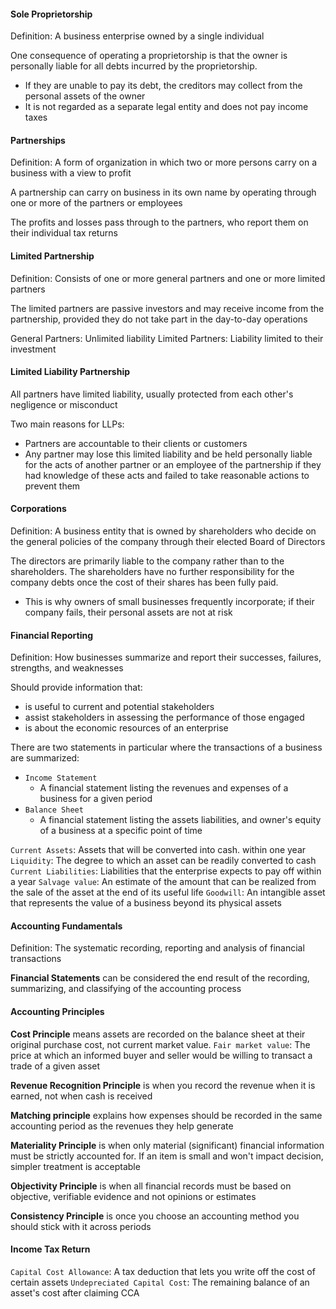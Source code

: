 #### Sole Proprietorship
Definition: A business enterprise owned by a single individual

One consequence of operating a proprietorship is that the owner is personally liable for all debts incurred by the proprietorship.
* If they are unable to pay its debt, the creditors may collect from the personal assets of the owner
* It is not regarded as a separate legal entity and does not pay income taxes

#### Partnerships
Definition: A form of organization in which two or more persons carry on a business with a view to profit

A partnership can carry on business in its own name by operating through one or more of the partners or employees

The profits and losses pass through to the partners, who report them on their individual tax returns

#### Limited Partnership
Definition: Consists of one or more general partners and one or more limited partners

The limited partners are passive investors and may receive income from the partnership, provided they do not take part in the day-to-day operations

General Partners: Unlimited liability
Limited Partners: Liability limited to their investment

#### Limited Liability Partnership
All partners have limited liability, usually protected from each other's negligence or misconduct

Two main reasons for LLPs:
* Partners are accountable to their clients or customers
* Any partner may lose this limited liability and be held personally liable for the acts of another partner or an employee of the partnership if they had knowledge of these acts and failed to take reasonable actions to prevent them
#### Corporations
Definition: A business entity that is owned by shareholders who decide on the general policies of the company through their elected Board of Directors

The directors are primarily liable to the company rather than to the shareholders. The shareholders have no further responsibility for the company debts once the cost of their shares has been fully paid.
* This is why owners of small businesses frequently incorporate; if their company fails, their personal assets are not at risk

#### Financial Reporting
Definition: How businesses summarize and report their successes, failures, strengths, and weaknesses

Should provide information that:
* is useful to current and potential stakeholders
* assist stakeholders in assessing the performance of those engaged
* is about the economic resources of an enterprise

There are two statements in particular where the transactions of a business are summarized:
* `Income Statement`
	* A financial statement listing the revenues and expenses of a business for a given period
* `Balance Sheet`
	* A financial statement listing the assets liabilities, and owner's equity of a business at a specific point of time

`Current Assets`: Assets that will be converted into cash. within one year
`Liquidity`: The degree to which an asset can be readily converted to cash
`Current Liabilities`: Liabilities that the enterprise expects to pay off within a year
`Salvage value`: An estimate of the amount that can be realized from the sale of the asset at the end of its useful life
`Goodwill`: An intangible asset that represents the value of a business beyond its physical assets
#### Accounting Fundamentals
Definition: The systematic recording, reporting and analysis of financial transactions

**Financial Statements** can be considered the end result of the recording, summarizing, and classifying of the accounting process

#### Accounting Principles
**Cost Principle** means assets are recorded on the balance sheet at their original purchase cost, not current market value.
`Fair market value`: The price at which an informed buyer and seller would be willing to transact a trade of a given asset

**Revenue Recognition Principle** is when you record the revenue when it is earned, not when cash is received

**Matching principle** explains how expenses should be recorded in the same accounting period as the revenues they help generate

**Materiality Principle** is when only material (significant) financial information must be strictly accounted for. If an item is small and won't impact decision, simpler treatment is acceptable

**Objectivity Principle** is when all financial records must be based on objective, verifiable evidence and not opinions or estimates

**Consistency Principle** is once you choose an accounting method you should stick with it across periods

#### Income Tax Return
`Capital Cost Allowance`: A tax deduction that lets you write off the cost of certain assets
`Undepreciated Capital Cost`: The remaining balance of an asset's cost after claiming CCA